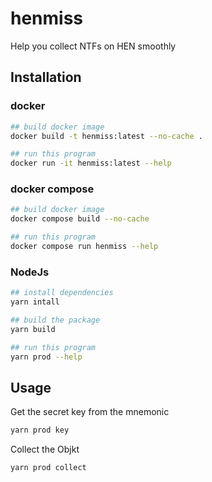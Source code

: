 # henmiss
Help you collect NTFs on HEN smoothly

## Installation

### docker
```sh
## build docker image
docker build -t henmiss:latest --no-cache .

## run this program
docker run -it henmiss:latest --help
```

### docker compose
```sh
## build docker image
docker compose build --no-cache

## run this program
docker compose run henmiss --help
```

### NodeJs
```sh
## install dependencies
yarn intall

## build the package
yarn build

## run this program
yarn prod --help
```

## Usage
Get the secret key from the mnemonic
```sh
yarn prod key

```

Collect the Objkt
```sh
yarn prod collect
```
